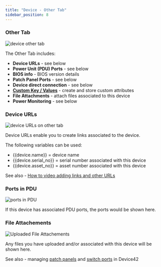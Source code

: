 ```yaml
---
title: "Device - Other Tab"
sidebar_position: 8
---
```


### Other Tab

![device other tab](/assets/images/other_tab_screenshot_HL.png)

The Other Tab includes:

- **Device URLs** - see below
- **Power Unit (PDU) Ports** - see below
- **BIOS info** - BIOS version details
- **Patch Panel Ports** - see below
- **Device direct connection** - see below
- **[Custom Key / Values](https://docs.device42.com/tools/custom-key-value-pairs-explained/)** - create and store custom attributes
- **File Attachments** - attach files associated to this device
- **Power Monitoring** - see below

### Device URLs

![device URLs on other tab](/assets/images/device_URLs.png)

Device URLs enable you to create links associated to the device.

The following variables can be used: 

- {{device.name}} = device name 
- {{device.serial\_no}} = serial number associated with this device
- {{device.asset\_no}} = asset number associated with this device

See also - [How to video adding links and other URLs](https://docs.device42.com/how-to-videos/adding-links-and-other-urls-to-devices/)

### Ports in PDU

![ports in PDU](/assets/images/power_unit_ports.png)

If this device has associated PDU ports, the ports would be shown here.

### File Attachements

![Uploaded File Attachements](/assets/images/file_attachments_other_tab.png)

Any files you have uploaded and/or associated with this device will be shown here.

See also - managing [patch panels](https://docs.device42.com/connectivity/patch-panels/) and [switch ports](https://docs.device42.com/ipam/switch-port/) in Device42
